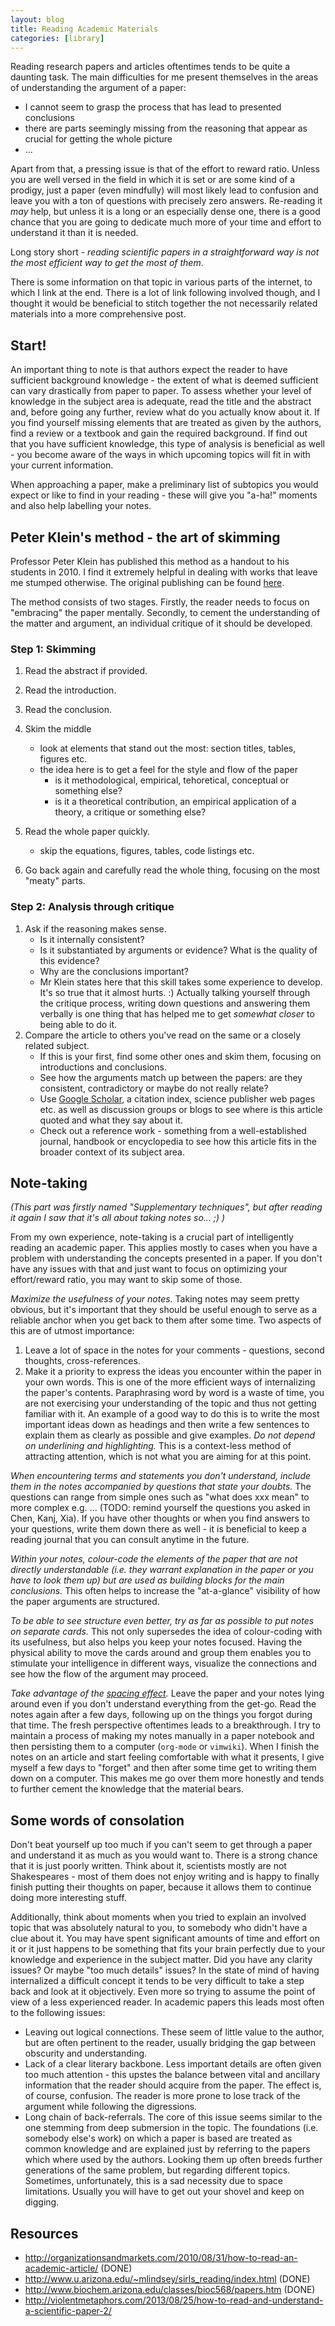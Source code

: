 ```yaml
---
layout: blog
title: Reading Academic Materials
categories: [library]
---
```


Reading research papers and articles oftentimes tends to be quite a daunting task.
The main difficulties for me present themselves in the areas of understanding the argument of a paper: 
- I cannot seem to grasp the process that has lead to presented conclusions
- there are parts seemingly missing from the reasoning that appear as crucial for getting the whole picture
- ...

Apart from that, a pressing issue is that of the effort to reward ratio.
Unless you are well versed in the field in which it is set or are some kind of a prodigy, just a paper (even mindfully) will most likely lead to confusion and leave you with a ton of questions with precisely zero answers. 
Re-reading it *may* help, but unless it is a long or an especially dense one, there is a good chance that you are going to dedicate much more of your time and effort to understand it than it is needed.

Long story short -  *reading scientific papers in a straightforward way is not the most efficient way to get the most of them*.

There is some information on that topic in various parts of the internet, to which I link at the end.
There is a lot of link following involved though, and I thought it would be beneficial to stitch together the not necessarily related materials into a more comprehensive post.

## Start!

An important thing to note is that authors expect the reader to have sufficient background knowledge - the extent of what is deemed sufficient can vary drastically from paper to paper.
To assess whether your level of knowledge in the subject area is adequate, read the title and the abstract and, before going any further, review what do you actually know about it.
If you find yourself missing elements that are treated as given by the authors, find a review or a textbook and gain the required background.
If find out that you have sufficient knowledge, this type of analysis is beneficial as well - you become aware of the ways in which upcoming topics will fit in with your current information.

When approaching a paper, make a preliminary list of subtopics you would expect or like to find in your reading - these will give you "a-ha!" moments and also help labelling your notes.

## Peter Klein's method - the art of skimming

Professor Peter Klein has published this method as a handout to his students in 2010.
I find it extremely helpful in dealing with works that leave me stumped otherwise.
The original publishing can be found [here](http://organizationsandmarkets.com/2010/08/31/how-to-read-an-academic-article/).

The method consists of two stages.
Firstly, the reader needs to focus on "embracing" the paper mentally.
Secondly, to cement the understanding of the matter and argument, an individual critique of it should be developed.

### Step 1: Skimming
1. Read the abstract if provided.
1. Read the introduction.
1. Read the conclusion.
1. Skim the middle
    - look at elements that stand out the most: section titles, tables, figures etc.
    - the idea here is to get a feel for the style and flow of the paper
        - is it methodological, empirical, tehoretical, conceptual or something else?
        - is it a theoretical contribution, an empirical application of a theory, a critique or something else?

1. Read the whole paper quickly.
    - skip the equations, figures, tables, code listings etc.
1. Go back again and carefully read the whole thing, focusing on the most "meaty" parts.

### Step 2: Analysis through critique
1. Ask if the reasoning makes sense.
    - Is it internally consistent?
    - Is it substantiated by arguments or evidence? What is the quality of this evidence?
    - Why are the conclusions important?
    - Mr Klein states here that this skill takes some experience to develop. It's so true that it almost hurts. :) Actually talking yourself through the critique process, writing down questions and answering them verbally is one thing that has helped me to get *somewhat closer* to being able to do it.
1. Compare the article to others you've read on the same or a closely related subject.
    - If this is your first, find some other ones and skim them, focusing on introductions and conclusions.
    - See how the arguments match up between the papers: are they consistent, contradictory or maybe do not really relate?
    - Use [Google Scholar](https://scholar.google.com), a citation index, science publisher web pages etc. as well as discussion groups or blogs to see where is this article quoted and what they say about it.
    - Check out a reference work - something from a well-established journal, handbook or encyclopedia to see how this article fits in the broader context of its subject area.

## Note-taking
*(This part was firstly named "Supplementary techniques", but after reading it again I saw that it's all about taking notes so... ;) )*

From my own experience, note-taking is a crucial part of intelligently reading an academic paper.
This applies mostly to cases when you have a problem with understanding the concepts presented in a paper.
If you don't have any issues with that and just want to focus on optimizing your effort/reward ratio, you may want to skip some of those.

*Maximize the usefulness of your notes.*
Taking notes may seem pretty obvious, but it's important that they should be useful enough to serve as a reliable anchor when you get back to them after some time.
Two aspects of this are of utmost importance:

1. Leave a lot of space in the notes for your comments - questions, second thoughts, cross-references.
1. Make it a priority to express the ideas you encounter within the paper in your own words.
   This is one of the more efficient ways of internalizing the paper's contents. Paraphrasing word by word is a waste of time, you are not exercising your understanding of the topic and thus not getting familiar with it. An example of a good way to do this is to write the most important ideas down as headings and then write a few sentences to explain them as clearly as possible and give examples. _Do not depend on underlining and highlighting._ This is a context-less method of attracting attention, which is not what you are aiming for at this point.


*When encountering terms and statements you don't understand, include them in the notes accompanied by questions that state your doubts.*
The questions can range from simple ones such as "what does xxx mean" to more complex e.g. ... (TODO: remind yourself the questions you asked in Chen, Kanj, Xia).
If you have other thoughts or when you find answers to your questions, write them down there as well - it is beneficial to keep a reading journal that you can consult anytime in the future.

*Within your notes, colour-code the elements of the paper that are not directly understandable (i.e. they warrant explanation in the paper or you have to look them up) but are used as building blocks for the main conclusions.*
This often helps to increase the "at-a-glance" visibility of how the paper arguments are structured.

*To be able to see structure even better, try as far as possible to put notes on separate cards.*
This not only supersedes the idea of colour-coding with its usefulness, but also helps you keep your notes focused.
Having the physical ability to move the cards around and group them enables you to stimulate your intelligence in different ways, visualize the connections and see how the flow of the argument may proceed.

*Take advantage of the [spacing effect](https://en.wikipedia.org/wiki/Spacing_effect).*
Leave the paper and your notes lying around even if you don't understand everything from the get-go. Read the notes again after a few days, following up on the things you forgot during that time. The fresh perspective oftentimes leads to a breakthrough.
I try to maintain a process of making my notes manually in a paper notebook and then persisting them to a computer (`org-mode` or `vimwiki`).
When I finish the notes on an article and start feeling comfortable with what it presents, I give myself a few days to "forget" and then after some time get to writing them down on a computer.
This makes me go over them more honestly and tends to further cement the knowledge that the material bears.

## Some words of consolation

Don't beat yourself up too much if you can't seem to get through a paper and understand it as much as you would want to.
There is a strong chance that it is just poorly written.
Think about it, scientists mostly are not Shakespeares - most of them does not enjoy writing and is happy to finally finish putting their thoughts on paper, because it allows them to continue doing more interesting stuff.

Additionally, think about moments when you tried to explain an involved topic that was absolutely natural to you, to somebody who didn't have a clue about it.
You may have spent significant amounts of time and effort on it or it just happens to be something that fits your brain perfectly due to your knowledge and experience in the subject matter.
Did you have any clarity issues?
Or maybe "too much details" issues?
In the state of mind of having internalized a difficult concept it tends to be very difficult to take a step back and look at it objectively.
Even more so trying to assume the point of view of a less experienced reader.
In academic papers this leads most often to the following issues:

- Leaving out logical connections. These seem of little value to the author, but are often pertinent to the reader, usually bridging the gap between obscurity and understanding.
- Lack of a clear literary backbone. Less important details are often given too much attention - this upstes the balance between vital and ancillary information that the reader should acquire from the paper. The effect is, of course, confusion. The reader is more prone to lose track of the argument while following the digressions.
- Long chain of back-referrals. The core of this issue seems similar to the one stemming from deep submersion in the topic. The foundations (i.e. somebody else's work) on which a paper is based are treated as common knowledge and are explained just by referring to the papers which where used by the authors. Looking them up often breeds further generations of the same problem, but regarding different topics. Sometimes, unfortunately, this is a sad necessity due to space limitations. Usually you will have to get out your shovel and keep on digging.

## Resources

- http://organizationsandmarkets.com/2010/08/31/how-to-read-an-academic-article/ (DONE)
- http://www.u.arizona.edu/~mlindsey/sirls_reading/index.html (DONE)
- http://www.biochem.arizona.edu/classes/bioc568/papers.htm (DONE)
- http://violentmetaphors.com/2013/08/25/how-to-read-and-understand-a-scientific-paper-2/ 

